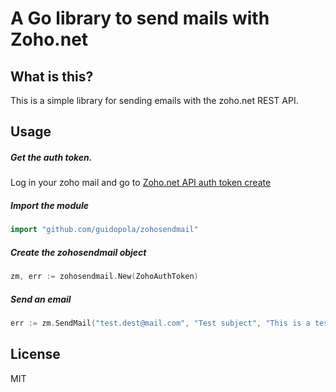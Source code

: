 # A Go library to send mails with Zoho.net


## What is this?
This is a simple library for sending emails with the zoho.net REST API.

## Usage
##### Get the auth token.
Log in your zoho mail and go to [Zoho.net API auth token create](https://accounts.zoho.com/apiauthtoken/create?SCOPE=ZohoMail/ZohoMailAPI)
##### Import the module

```go
import "github.com/guidopola/zohosendmail"
```
##### Create the zohosendmail object
```go
zm, err := zohosendmail.New(ZohoAuthToken)
```
##### Send an email

```go
err := zm.SendMail("test.dest@mail.com", "Test subject", "This is a test email body!")
```


License
----
MIT
